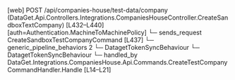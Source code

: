 [web] POST /api/companies-house/test-data/company  (DataGet.Api.Controllers.Integrations.CompaniesHouseController.CreateSandboxTextCompany)  [L432–L440] [auth=Authentication.MachineToMachinePolicy]
  └─ sends_request CreateSandboxTestCompanyCommand [L437]
    └─ generic_pipeline_behaviors 2
      └─ DatagetTokenSyncBehaviour
      └─ DatagetTokenSyncBehaviour
    └─ handled_by DataGet.Integrations.CompaniesHouse.Api.Commands.CreateTestCompanyCommandHandler.Handle [L14–L21]

